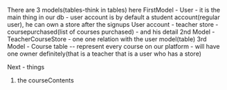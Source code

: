 There are 3 models(tables-think in tables) here
FirstModel - User -  it is the main thing in our db
    -  user account is by default a student account(regular user), he can own a store after the signups
User account 
    - teacher store
    - coursepurchased(list of courses purchased)
    - and his detail
2nd Model - TeacherCourseStore
    - one one relation with the user model(table)
3rd Model - Course table  -- represent every course on our platform
    - will have one owner definitely(that is a teacher that is a user who has a store)

Next - things
1. the courseContents
